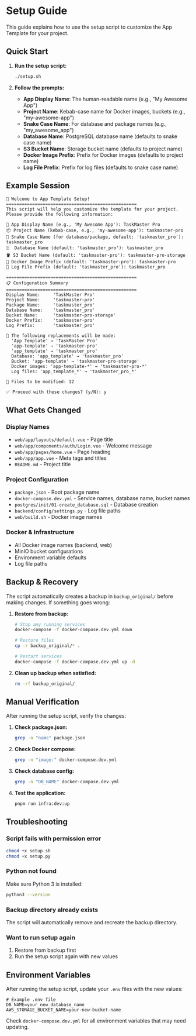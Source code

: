# Setup Guide

This guide explains how to use the setup script to customize the App Template for your project.

## Quick Start

1. **Run the setup script:**
   ```bash
   ./setup.sh
   ```

2. **Follow the prompts:**
   - **App Display Name**: The human-readable name (e.g., "My Awesome App")
   - **Project Name**: Kebab-case name for Docker images, buckets (e.g., "my-awesome-app")
   - **Snake Case Name**: For database and package names (e.g., "my_awesome_app")
   - **Database Name**: PostgreSQL database name (defaults to snake case name)
   - **S3 Bucket Name**: Storage bucket name (defaults to project name)
   - **Docker Image Prefix**: Prefix for Docker images (defaults to project name)
   - **Log File Prefix**: Prefix for log files (defaults to snake case name)

## Example Session

```
🚀 Welcome to App Template Setup!
==================================================
This script will help you customize the template for your project.
Please provide the following information:

📱 App Display Name (e.g., 'My Awesome App'): TaskMaster Pro
📦 Project Name (kebab-case, e.g., 'my-awesome-app'): taskmaster-pro
🐍 Snake Case Name (for database/package, default: 'taskmaster_pro'): taskmaster_pro
🗄️  Database Name (default: 'taskmaster_pro'): taskmaster_pro
🪣 S3 Bucket Name (default: 'taskmaster-pro'): taskmaster-pro-storage
🐳 Docker Image Prefix (default: 'taskmaster-pro'): taskmaster-pro
📝 Log File Prefix (default: 'taskmaster_pro'): taskmaster_pro

==================================================
📋 Configuration Summary
==================================================
Display Name:     'TaskMaster Pro'
Project Name:     'taskmaster-pro'
Package Name:     'taskmaster_pro'
Database Name:    'taskmaster_pro'
Bucket Name:      'taskmaster-pro-storage'
Docker Prefix:    'taskmaster-pro'
Log Prefix:       'taskmaster_pro'

🔄 The following replacements will be made:
  'App Template' → 'TaskMaster Pro'
  'app-template' → 'taskmaster-pro'
  'app_template' → 'taskmaster_pro'
  Database: 'app_template' → 'taskmaster_pro'
  Bucket: 'app-template' → 'taskmaster-pro-storage'
  Docker images: 'app-template-*' → 'taskmaster-pro-*'
  Log files: 'app_template_*' → 'taskmaster_pro_*'

📁 Files to be modified: 12

✅ Proceed with these changes? (y/N): y
```

## What Gets Changed

### Display Names
- `web/app/layouts/default.vue` - Page title
- `web/app/components/auth/Login.vue` - Welcome message
- `web/app/pages/home.vue` - Page heading
- `web/app/app.vue` - Meta tags and titles
- `README.md` - Project title

### Project Configuration
- `package.json` - Root package name
- `docker-compose.dev.yml` - Service names, database name, bucket names
- `postgres/init/01-create_database.sql` - Database creation
- `backend/config/settings.py` - Log file paths
- `web/build.sh` - Docker image names

### Docker & Infrastructure
- All Docker image names (backend, web)
- MinIO bucket configurations
- Environment variable defaults
- Log file paths

## Backup & Recovery

The script automatically creates a backup in `backup_original/` before making changes. If something goes wrong:

1. **Restore from backup:**
   ```bash
   # Stop any running services
   docker-compose -f docker-compose.dev.yml down

   # Restore files
   cp -r backup_original/* .

   # Restart services
   docker-compose -f docker-compose.dev.yml up -d
   ```

2. **Clean up backup when satisfied:**
   ```bash
   rm -rf backup_original/
   ```

## Manual Verification

After running the setup script, verify the changes:

1. **Check package.json:**
   ```bash
   grep -n "name" package.json
   ```

2. **Check Docker compose:**
   ```bash
   grep -n "image:" docker-compose.dev.yml
   ```

3. **Check database config:**
   ```bash
   grep -n "DB_NAME" docker-compose.dev.yml
   ```

4. **Test the application:**
   ```bash
   pnpm run infra:dev:up
   ```

## Troubleshooting

### Script fails with permission error
```bash
chmod +x setup.sh
chmod +x setup.py
```

### Python not found
Make sure Python 3 is installed:
```bash
python3 --version
```

### Backup directory already exists
The script will automatically remove and recreate the backup directory.

### Want to run setup again
1. Restore from backup first
2. Run the setup script again with new values

## Environment Variables

After running the setup script, update your `.env` files with the new values:

```env
# Example .env file
DB_NAME=your_new_database_name
AWS_STORAGE_BUCKET_NAME=your-new-bucket-name
```

Check `docker-compose.dev.yml` for all environment variables that may need updating.
